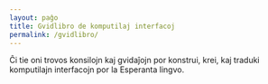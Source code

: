 ```yaml
---
layout: paĝo
title: Gvidlibro de komputilaj interfacoj
permalink: /gvidlibro/
---
```


Ĉi tie oni trovos konsilojn kaj gvidaĵojn por konstrui, krei, kaj traduki
komputilajn interfacojn por la Esperanta lingvo.